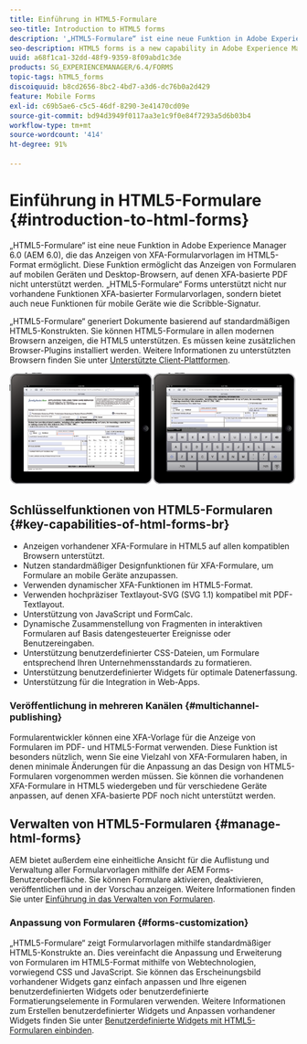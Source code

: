 ```yaml
---
title: Einführung in HTML5-Formulare
seo-title: Introduction to HTML5 forms
description: '„HTML5-Formulare“ ist eine neue Funktion in Adobe Experience Manager 6.0 (AEM 6.0), die das Anzeigen von XFA-Formularvorlagen im HTML5-Format ermöglicht. '
seo-description: HTML5 forms is a new capability in Adobe Experience Manager 6.0 (AEM 6.0) software that offers rendering of XFA form templates in HTML5 format.
uuid: a68f1ca1-32dd-48f9-9359-8f09abd1c3de
products: SG_EXPERIENCEMANAGER/6.4/FORMS
topic-tags: hTML5_forms
discoiquuid: b8cd2656-8bc2-4bd7-a3d6-dc76b0a2d429
feature: Mobile Forms
exl-id: c69b5ae6-c5c5-46df-8290-3e41470cd09e
source-git-commit: bd94d3949f0117aa3e1c9f0e84f7293a5d6b03b4
workflow-type: tm+mt
source-wordcount: '414'
ht-degree: 91%

---
```


# Einführung in HTML5-Formulare {#introduction-to-html-forms}

„HTML5-Formulare“ ist eine neue Funktion in Adobe Experience Manager 6.0 (AEM 6.0), die das Anzeigen von XFA-Formularvorlagen im HTML5-Format ermöglicht. Diese Funktion ermöglicht das Anzeigen von Formularen auf mobilen Geräten und Desktop-Browsern, auf denen XFA-basierte PDF nicht unterstützt werden. „HTML5-Formulare“ Forms unterstützt nicht nur vorhandene Funktionen XFA-basierter Formularvorlagen, sondern bietet auch neue Funktionen für mobile Geräte wie die Scribble-Signatur.

„HTML5-Formulare“ generiert Dokumente basierend auf standardmäßigen HTML5-Konstrukten. Sie können HTML5-Formulare in allen modernen Browsern anzeigen, die HTML5 unterstützen. Es müssen keine zusätzlichen Browser-Plugins installiert werden. Weitere Informationen zu unterstützten Browsern finden Sie unter [Unterstützte Client-Plattformen](https://adobe.com/go/learn_aemforms_supportedplatforms_63).

![](do-not-localize/mobile_form_on_an_ipad_date_14.png)

## Schlüsselfunktionen von HTML5-Formularen {#key-capabilities-of-html-forms-br}

* Anzeigen vorhandener XFA-Formulare in HTML5 auf allen kompatiblen Browsern unterstützt.
* Nutzen standardmäßiger Designfunktionen für XFA-Formulare, um Formulare an mobile Geräte anzupassen.
* Verwenden dynamischer XFA-Funktionen im HTML5-Format.
* Verwenden hochpräziser Textlayout-SVG (SVG 1.1) kompatibel mit PDF-Textlayout.
* Unterstützung von JavaScript und FormCalc.
* Dynamische Zusammenstellung von Fragmenten in interaktiven Formularen auf Basis datengesteuerter Ereignisse oder Benutzereingaben.
* Unterstützung benutzerdefinierter CSS-Dateien, um Formulare entsprechend Ihren Unternehmensstandards zu formatieren.
* Unterstützung benutzerdefinierter Widgets für optimale Datenerfassung.
* Unterstützung für die Integration in Web-Apps.

### Veröffentlichung in mehreren Kanälen {#multichannel-publishing}

Formularentwickler können eine XFA-Vorlage für die Anzeige von Formularen im PDF- und HTML5-Format verwenden. Diese Funktion ist besonders nützlich, wenn Sie eine Vielzahl von XFA-Formularen haben, in denen minimale Änderungen für die Anpassung an das Design von HTML5-Formularen vorgenommen werden müssen. Sie können die vorhandenen XFA-Formulare in HTML5 wiedergeben und für verschiedene Geräte anpassen, auf denen XFA-basierte PDF noch nicht unterstützt werden.

## Verwalten von HTML5-Formularen {#manage-html-forms}

AEM bietet außerdem eine einheitliche Ansicht für die Auflistung und Verwaltung aller Formularvorlagen mithilfe der AEM Forms-Benutzeroberfläche. Sie können Formulare aktivieren, deaktivieren, veröffentlichen und in der Vorschau anzeigen. Weitere Informationen finden Sie unter [Einführung in das Verwalten von Formularen](/help/forms/using/introduction-managing-forms.md).

### Anpassung von Formularen {#forms-customization}

„HTML5-Formulare“ zeigt Formularvorlagen mithilfe standardmäßiger HTML5-Konstrukte an. Dies vereinfacht die Anpassung und Erweiterung von Formularen im HTML5-Format mithilfe von Webtechnologien, vorwiegend CSS und JavaScript. Sie können das Erscheinungsbild vorhandener Widgets ganz einfach anpassen und Ihre eigenen benutzerdefinierten Widgets oder benutzerdefinierte Formatierungselemente in Formularen verwenden. Weitere Informationen zum Erstellen benutzerdefinierter Widgets und Anpassen vorhandener Widgets finden Sie unter [Benutzerdefinierte Widgets mit HTML5-Formularen einbinden](/help/forms/using/custom-widgets.md).

